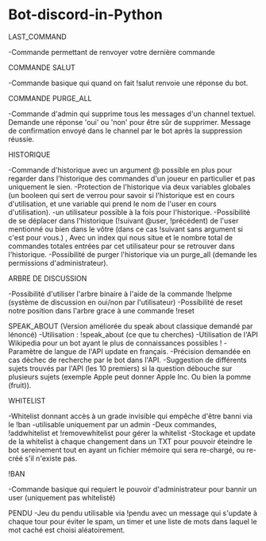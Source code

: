# Bot-discord-in-Python


LAST_COMMAND

-Commande permettant de renvoyer votre dernière commande


COMMANDE SALUT

-Commande basique qui quand on fait !salut renvoie une réponse du bot.


COMMANDE PURGE_ALL

-Commande d'admin qui supprime tous les messages d'un channel textuel. Demande une réponse 'oui' ou 'non' pour être sûr de supprimer. Message de confirmation envoyé dans le channel par le bot après la suppression réussie.


HISTORIQUE

-Commande d'historique avec un argument @ possible en plus pour regarder dans l'historique des commandes d'un joueur en particulier et pas uniquement le sien.
-Protection de l'historique via deux variables globales (un booleen qui sert de verrou pour savoir si l'historique est en cours d'utilisation, et une variable qui prend le nom de l'user en cours d'utilisation).
-un utilisateur possible à la fois pour l'historique.
-Possibilité de se déplacer dans l'historique (!suivant @user, !précédent) de l'user mentionné ou bien dans le vôtre (dans ce cas !suivant sans argument si c'est pour vous.) , Avec un index qui nous situe et le nombre total de commandes totales entrées par cet utilisateur pour se retrouver dans l'historique.
-Possibilité de purger l'historique via un purge_all (demande les permissions d'administrateur).


ARBRE DE DISCUSSION 

-Possibilité d'utiliser l'arbre binaire à l'aide de la commande !helpme (système de discussion en oui/non par l'utilisateur)
-Possibilité de reset notre position dans l'arbre grace à une commande !reset


SPEAK_ABOUT (Version améliorée du speak about classique demandé par lénoncé)
-Utilisation : !speak_about (ce que tu cherches)
-Utilisation de l'API Wikipedia pour un bot ayant le plus de connaissances possibles !
-Paramètre de langue de l'API update en français.
-Précision demandée en cas déchec de recherche par le bot dans l'API.
-Suggestion de différents sujets trouvés par l'API (les 10 premiers) si la question débouche sur plusieurs sujets (exemple Apple peut donner Apple Inc. Ou bien la pomme (fruit)).

WHITELIST

-Whitelist donnant accès à un grade invisible qui empêche d'être banni via le !ban
-utilisable uniquement par un admin
-Deux commandes, !addwhitelist et !removewhitelist pour gérer la whitelist
-Stockage et update de la whitelist à chaque changement dans un TXT pour pouvoir éteindre le bot sereinement tout en ayant un fichier mémoire qui sera re-chargé, ou re-créé s'il n'existe pas.

!BAN

-Commande basique qui requiert le pouvoir d'administrateur pour bannir un user (uniquement pas whitelisté)

PENDU
-Jeu du pendu utilisable via !pendu avec un message qui s'update à chaque tour pour éviter le spam, un timer et une liste de mots dans laquel le mot caché est choisi aléatoirement.




